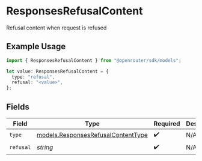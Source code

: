 # ResponsesRefusalContent

Refusal content when request is refused

## Example Usage

```typescript
import { ResponsesRefusalContent } from "@openrouter/sdk/models";

let value: ResponsesRefusalContent = {
  type: "refusal",
  refusal: "<value>",
};
```

## Fields

| Field                                                                          | Type                                                                           | Required                                                                       | Description                                                                    |
| ------------------------------------------------------------------------------ | ------------------------------------------------------------------------------ | ------------------------------------------------------------------------------ | ------------------------------------------------------------------------------ |
| `type`                                                                         | [models.ResponsesRefusalContentType](../models/responsesrefusalcontenttype.md) | :heavy_check_mark:                                                             | N/A                                                                            |
| `refusal`                                                                      | *string*                                                                       | :heavy_check_mark:                                                             | N/A                                                                            |